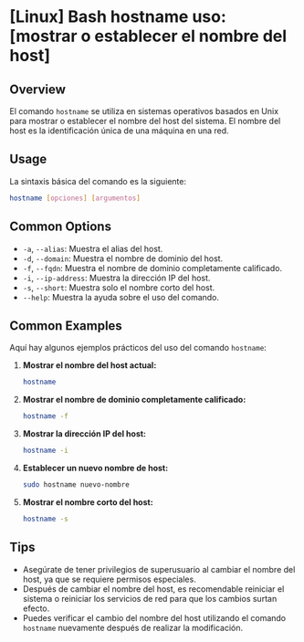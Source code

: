 # [Linux] Bash hostname uso: [mostrar o establecer el nombre del host]

## Overview
El comando `hostname` se utiliza en sistemas operativos basados en Unix para mostrar o establecer el nombre del host del sistema. El nombre del host es la identificación única de una máquina en una red.

## Usage
La sintaxis básica del comando es la siguiente:

```bash
hostname [opciones] [argumentos]
```

## Common Options
- `-a`, `--alias`: Muestra el alias del host.
- `-d`, `--domain`: Muestra el nombre de dominio del host.
- `-f`, `--fqdn`: Muestra el nombre de dominio completamente calificado.
- `-i`, `--ip-address`: Muestra la dirección IP del host.
- `-s`, `--short`: Muestra solo el nombre corto del host.
- `--help`: Muestra la ayuda sobre el uso del comando.

## Common Examples
Aquí hay algunos ejemplos prácticos del uso del comando `hostname`:

1. **Mostrar el nombre del host actual:**
   ```bash
   hostname
   ```

2. **Mostrar el nombre de dominio completamente calificado:**
   ```bash
   hostname -f
   ```

3. **Mostrar la dirección IP del host:**
   ```bash
   hostname -i
   ```

4. **Establecer un nuevo nombre de host:**
   ```bash
   sudo hostname nuevo-nombre
   ```

5. **Mostrar el nombre corto del host:**
   ```bash
   hostname -s
   ```

## Tips
- Asegúrate de tener privilegios de superusuario al cambiar el nombre del host, ya que se requiere permisos especiales.
- Después de cambiar el nombre del host, es recomendable reiniciar el sistema o reiniciar los servicios de red para que los cambios surtan efecto.
- Puedes verificar el cambio del nombre del host utilizando el comando `hostname` nuevamente después de realizar la modificación.